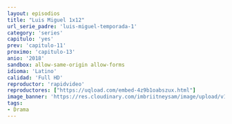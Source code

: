 ```yaml
---
layout: episodios
title: "Luis Miguel 1x12"
url_serie_padre: 'luis-miguel-temporada-1'
category: 'series'
capitulo: 'yes'
prev: 'capitulo-11'
proximo: 'capitulo-13'
anio: '2018'
sandbox: allow-same-origin allow-forms
idioma: 'Latino'
calidad: 'Full HD'
reproductor: 'rapidvideo'
reproductores: ["https://uqload.com/embed-4z9b1oabszux.html"]
image_banner: 'https://res.cloudinary.com/imbriitneysam/image/upload/v1546716493/luis-banner-min.jpg'
tags:
- Drama
---
```












